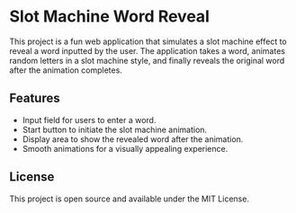 # Slot Machine Word Reveal

This project is a fun web application that simulates a slot machine effect to reveal a word inputted by the user. The application takes a word, animates random letters in a slot machine style, and finally reveals the original word after the animation completes.

## Features

- Input field for users to enter a word.
- Start button to initiate the slot machine animation.
- Display area to show the revealed word after the animation.
- Smooth animations for a visually appealing experience.

## License

This project is open source and available under the MIT License.
